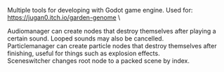 Multiple tools for developing with Godot game engine. Used for:
https://jugan0.itch.io/garden-genome \\

Audiomanager can create nodes that destroy themselves after playing a certain sound. Looped sounds may also be cancelled.\
Particlemanager can create particle nodes that destroy themselves after finishing, useful for things such as explosion effects.\
Sceneswitcher changes root node to a packed scene by index. 
